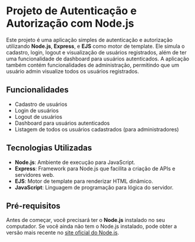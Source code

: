 # Projeto de Autenticação e Autorização com Node.js

Este projeto é uma aplicação simples de autenticação e autorização utilizando **Node.js**, **Express**, e **EJS** como motor de template. Ele simula o cadastro, login, logout e visualização de usuários registrados, além de ter uma funcionalidade de dashboard para usuários autenticados. A aplicação também contém funcionalidades de administração, permitindo que um usuário admin visualize todos os usuários registrados.

## Funcionalidades

- Cadastro de usuários
- Login de usuários
- Logout de usuários
- Dashboard para usuários autenticados
- Listagem de todos os usuários cadastrados (para administradores)

## Tecnologias Utilizadas

- **Node.js**: Ambiente de execução para JavaScript.
- **Express**: Framework para Node.js que facilita a criação de APIs e servidores web.
- **EJS**: Motor de template para renderizar HTML dinâmico.
- **JavaScript**: Linguagem de programação para lógica do servidor.

## Pré-requisitos

Antes de começar, você precisará ter o **Node.js** instalado no seu computador. Se você ainda não tem o Node.js instalado, pode obter a versão mais recente no [site oficial do Node.js](https://nodejs.org/).



